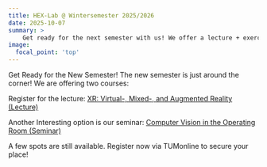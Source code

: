 ```yaml
---
title: HEX-Lab @ Wintersemester 2025/2026
date: 2025-10-07
summary: >
    Get ready for the next semester with us! We offer a lecture + exercise (XR) and a seminar (Computer Vision in the OR).
image:
  focal_point: 'top'
---
```

Get Ready for the New Semester!
The new semester is just around the corner! We are offering two courses:

Register for the lecture: [XR: Virtual-, Mixed-, and Augmented Reality (Lecture)](https://campus.tum.de/tumonline/ee/ui/ca2/app/desktop/#/slc.tm.cp/student/courses/950842367?$scrollTo=toc_overview)

Another Interesting option is our seminar:
[Computer Vision in the Operating Room (Seminar)](https://campus.tum.de/tumonline/ee/ui/ca2/app/desktop/#/slc.tm.cp/student/courses/950840850?$scrollTo=toc_overview)

A few spots are still available. Register now via TUMonline to secure your place!
